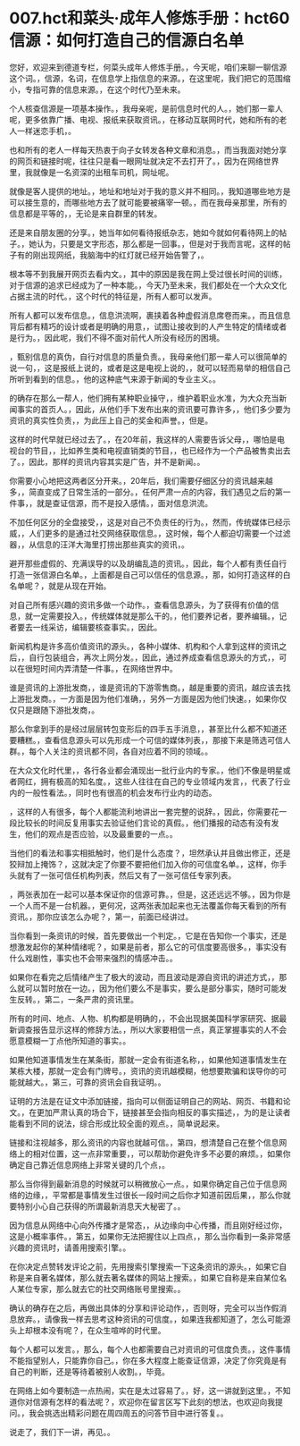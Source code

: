 # 007.hct和菜头·成年人修炼手册：hct60 信源：如何打造自己的信源白名单 

您好，欢迎来到德道专栏，何菜头成年人修炼手册。，今天呢，咱们来聊一聊信源这个词。，信源，名词，在信息学上指信息的来源。，在这里呢，我们把它的范围缩小，专指可靠的信息来源。，在这个时代乃至未来。

个人核查信源是一项基本操作。，我母亲呢，是前信息时代的人。，她们那一辈人呢，更多依靠广播、电视、报纸来获取资讯。，在移动互联网时代，她和所有的老人一样迷恋手机，。

也和所有的老人一样每天热衷于向子女转发各种文章和消息。，而当我面对她分享的网页和链接时呢，往往只是看一眼网址就决定不去打开了。，因为在网络世界里，我就像是一名资深的出租车司机，网址呢。

就像是客人提供的地址。，地址和地址对于我的意义并不相同。，我知道哪些地方是可以接生意的，而哪些地方去了就可能要被痛宰一顿。，而在我母亲那里，所有的信息都是平等的，，无论是来自群里的转发。

还是来自朋友圈的分享。，她当年如何看待报纸杂志，她如今就如何看待网上的帖子。，她认为，只要是文字形态，那么都是一回事。，但是对于我而言呢，这样的帖子有的刚出现网纸，我脑海中的红灯就已经开始告警了，。

根本等不到我展开网页去看内文。，其中的原因是我在网上受过很长时间的训练，对于信源的追求已经成为了一种本能。，今天乃至未来，我们都处在一个大众文化占据主流的时代。，这个时代的特征是，所有人都可以发声。

所有人都可以发布信息。，信息洪流啊，裹挟着各种虚假消息席卷而来。，而且信息背后都有精巧的设计或者是明确的用意，，试图让接收到的人产生特定的情绪或者是行为。，因此呢，我们不得不面对前代人所没有经历的困境。

，甄别信息的真伪，自行对信息的质量负责。，我母亲他们那一辈人可以很简单的说一句，，这是报纸上说的，或者是这是电视上说的，，就可以轻而易举的相信自己所听到看到的信息。，他的这种底气来源于新闻的专业主义。。

的确存在那么一帮人，他们拥有某种职业操守，，维护着职业水准，为大众充当新闻事实的首页人。，因此，从他们手下发布出来的资讯要可靠许多，，他们多少要为资讯的真实性负责，，为此压上自己的奖金和声誉。，但是。

这样的时代早就已经过去了。，在20年前，我这样的人需要告诉父母，，哪怕是电视台的节目，，比如养生类和电视直销类的节目，，也已经作为一个产品被售卖出去了。，因此，那样的资讯内容其实是广告，并不是新闻。。

你需要小心地把这两者区分开来。，20年后，我们需要仔细区分的资讯越来越多，，简直变成了日常生活的一部分。，任何严肃一点的内容，我们遇见之后的第一件事，，就是查证信源，而不是投入感情。，面对信息洪流。

不加任何区分的全盘接受，，这是对自己不负责任的行为。，然而，传统媒体已经示威，，人们更多的是通过社交网络获取信息。，这时候，每个人都迫切需要一个过滤器，，从信息的汪洋大海里打捞出那些真实的资讯，。

避开那些虚假的、充满误导的以及胡编乱造的资讯。，因此，每个人都有责任自行打造一张信源白名单。，上面都是自己可以信任的信息源。，那，如何打造这样的白名单呢？，就是从现在开始。

对自己所有感兴趣的资讯多做一个动作。，查看信息源头，为了获得有价值的信息，就一定需要投入。，传统媒体就是那么干的。，他们要养记者，要养编辑。，记者要去一线采访，编辑要核查事实。，因此。

新闻机构是许多高价值资讯的源头。，各种小媒体、机构和个人拿到这样的资讯之后，，自行包装组合，再次上网分发。，因此，通过养成查看信息源头的方式，，可以在很短时间内弄清楚一件事。，在网络世界中。

谁是资讯的上游批发商，，谁是资讯的下游零售商。，越是重要的资讯，越应该去找上游批发商。，一方面是因为他们准确，，另外一方面是因为他们快速。，如果你仅仅只是跟随下游批发商，。

那么你拿到手的是经过层层转包变形后的四手五手消息，，甚至比什么都不知道还要糟糕。，查看信息源头可以先形成一个可信的媒体列表，，那接下来是筛选可信人群。，每个人关注的资讯都不同，各自对应着不同的领域。。

在大众文化时代里，，各行各业都会涌现出一批行业内的专家。，他们不像是明星或者网红，拥有极高的知名度。，这些人往往在自己的专业领域内发言，，代表了行业内的一般性看法。，同时也有很高的机会发布行业内的动态。

，这样的人有很多，每个人都能流利地讲出一套完整的说辞。，因此，你需要花一段比较长的时间反复用事实去验证他们言论的真假。，他们播报的动态有没有发生，他们的观点是否应验，以及最重要的一点。。

当他们的看法和事实相抵触时，他们是什么态度？，坦然承认并且做出修正，还是狡辩加上掩饰？，这就决定了你要不要把他们加入你的可信度名单。，这样，你手头就有了一张可信任机构列表，然后又有了一张可信任专家列表。

，两张表加在一起可以基本保证你的信源可靠。，但是，这还远远不够。，因为你是一个人而不是一台机器。，更何况，这两张表加起来也无法覆盖你每天看到的所有资讯。，那你应该怎么办呢？，第一，前面已经讲过。

当你看到一条资讯的时候，首先要做出一个判定。，它是在告知你一个事实，还是想激发起你的某种情绪呢？，如果是前者，那么它的可信度要高很多。，事实没有什么戏剧性，事实也不会带来强烈的情感冲击。。

如果你在看完之后情绪产生了极大的波动，而且波动是源自资讯的讲述方式，，那么就可以暂时放在一边。，因为他们要么不是事实，要么是部分事实，随时可能发生反转。，第二，一条严肃的资讯里。

所有的时间、地点、人物、机构都是明确的，，不会出现据美国科学家研究、据最新调查报告显示这样的修辞方法。，所以大家要相信一点，真正掌握事实的人不会愿意模糊一丁点他所知道的事实。。

如果他知道事情发生在某条街，那就一定会有街道名称，，如果他知道事情发生在某栋大楼，那就一定会有门牌号。，资讯的资讯越模糊，他想要欺骗和误导你的可能就越大。，第三，可靠的资讯会自我证明。。

证明的方法是在证文中添加链接，指向可以侧面证明自己的网站、网页、书籍和论文。，在更加严肃认真的场合下，链接甚至会指向相反的事实描述，，为的是让读者能看到不同的说法，综合形成比较全面的观点。，简单说起来。

链接和注视越多，那么资讯的内容也就越可信。，第四，想清楚自己在整个信息网络上的相对位置，这一点非常重要，，可以帮助你避免许多不必要的麻烦。，如果你确定自己靠近信息网络上非常关键的几个点，。

那么当你得到最新消息的时候就可以稍微放心一点。，如果你确定自己位于信息网络的边缘，，平常都是事情发生过很长一段时间之后你才知道前因后果，，那么你就要特别小心自己获得的所谓最新消息天大秘密了。。

因为信息从网络中心向外传播才是常态，，从边缘向中心传播，而且刚好经过你，这是小概率事件。，第五，如果你无法把握住以上四点，，那么当你看到一条非常感兴趣的资讯时，请善用搜索引擎。。

在你决定点赞转发评论之前，先用搜索引擎搜索一下这条资讯的源头。，如果它自称是来自著名媒体，那么就去著名媒体的网站上搜索。，如果它自称是来自某位名人某位专家，那么就去它的社交网络账号里搜索。。

确认的确存在之后，再做出具体的分享和评论动作，，否则呀，完全可以当作假消息放弃。，请像我一样去思考这种资讯的可信度。，如果连我都知道了，怎么可能源头上却根本没有呢？，在众生喧哗的时代里。

每个人都可以发言。，那么，每个人也都需要自己对资讯的可信度负责。，这件事情不能指望别人，只能靠你自己。，你在多大程度上能查证信源，决定了你究竟是有自己的判断，还是等待着被别人收割。，毕竟。

在网络上如今要制造一点热闹，实在是太过容易了。，好，这一讲就到这里。，不知道你对信源有怎样的看法呢？，欢迎你在留言区写下此刻的想法，也欢迎向我提问。，我会挑选出精彩问题在周四周五的问答节目中进行答复。。

说走了，我们下一讲，再见。。